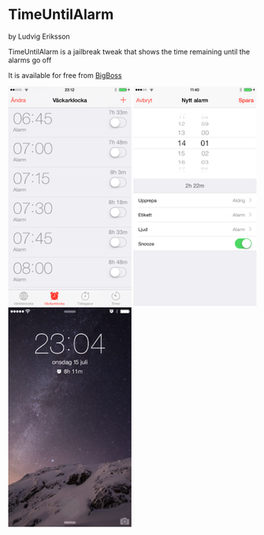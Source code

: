 # TimeUntilAlarm
by Ludvig Eriksson

TimeUntilAlarm is a jailbreak tweak that shows the time remaining until the alarms go off

It is available for free from [BigBoss](http://moreinfo.thebigboss.org/moreinfo/depiction.php?file=timeuntilalarmDp)

<img src="/Screenshots/1.PNG" alt="Screenshot 1" width="250"/>
<img src="/Screenshots/2.PNG" alt="Screenshot 2" width="250"/>
<img src="/Screenshots/3.PNG" alt="Screenshot 3" width="250"/>
